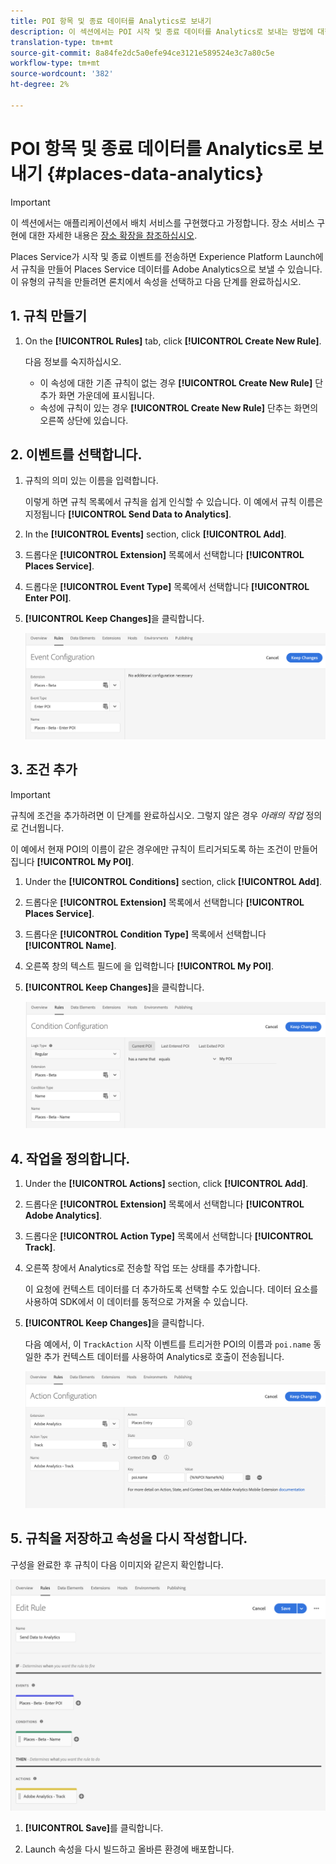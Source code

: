```yaml
---
title: POI 항목 및 종료 데이터를 Analytics로 보내기
description: 이 섹션에서는 POI 시작 및 종료 데이터를 Analytics로 보내는 방법에 대한 정보를 제공합니다.
translation-type: tm+mt
source-git-commit: 8a84fe2dc5a0efe94ce3121e589524e3c7a80c5e
workflow-type: tm+mt
source-wordcount: '382'
ht-degree: 2%

---
```



# POI 항목 및 종료 데이터를 Analytics로 보내기 {#places-data-analytics}


>[!IMPORTANT]
>
>이 섹션에서는 애플리케이션에서 배치 서비스를 구현했다고 가정합니다. 장소 서비스 구현에 대한 자세한 내용은 [장소 확장을 참조하십시오](/help/places-ext-aep-sdks/places-extension/places-extension.md).

Places Service가 시작 및 종료 이벤트를 전송하면 Experience Platform Launch에서 규칙을 만들어 Places Service 데이터를 Adobe Analytics으로 보낼 수 있습니다. 이 유형의 규칙을 만들려면 론치에서 속성을 선택하고 다음 단계를 완료하십시오.

## 1. 규칙 만들기

1. On the **[!UICONTROL Rules]** tab, click **[!UICONTROL Create New Rule]**.

   다음 정보를 숙지하십시오.

   * 이 속성에 대한 기존 규칙이 없는 경우 **[!UICONTROL Create New Rule]** 단추가 화면 가운데에 표시됩니다.
   * 속성에 규칙이 있는 경우 **[!UICONTROL Create New Rule]** 단추는 화면의 오른쪽 상단에 있습니다.

## 2. 이벤트를 선택합니다.

1. 규칙의 의미 있는 이름을 입력합니다.

   이렇게 하면 규칙 목록에서 규칙을 쉽게 인식할 수 있습니다. 이 예에서 규칙 이름은 지정됩니다 **[!UICONTROL Send Data to Analytics]**.

1. In the **[!UICONTROL Events]** section, click **[!UICONTROL Add]**.

1. 드롭다운 **[!UICONTROL Extension]** 목록에서 선택합니다 **[!UICONTROL Places Service]**.

1. 드롭다운 **[!UICONTROL Event Type]** 목록에서 선택합니다 **[!UICONTROL Enter POI]**.

1. **[!UICONTROL Keep Changes]**&#x200B;을 클릭합니다.

   ![&quot;이벤트 선택&quot;](/help/assets/pt-selectEvent.png)


## 3. 조건 추가

>[!IMPORTANT]
>
>규칙에 조건을 추가하려면 이 단계를 완료하십시오. 그렇지 않은 경우 *아래의 작업* 정의로 건너뜁니다.

이 예에서 현재 POI의 이름이 같은 경우에만 규칙이 트리거되도록 하는 조건이 만들어집니다 **[!UICONTROL My POI]**.

1. Under the **[!UICONTROL Conditions]** section, click **[!UICONTROL Add]**.

1. 드롭다운 **[!UICONTROL Extension]** 목록에서 선택합니다 **[!UICONTROL Places Service]**.

1. 드롭다운 **[!UICONTROL Condition Type]** 목록에서 선택합니다 **[!UICONTROL Name]**.

1. 오른쪽 창의 텍스트 필드에 을 입력합니다 **[!UICONTROL My POI]**.

1. **[!UICONTROL Keep Changes]**&#x200B;을 클릭합니다.

   ![&quot;조건 설정&quot;](/help/assets/pt-setCondition.png)


## 4. 작업을 정의합니다.

1. Under the **[!UICONTROL Actions]** section, click **[!UICONTROL Add]**.

1. 드롭다운 **[!UICONTROL Extension]** 목록에서 선택합니다 **[!UICONTROL Adobe Analytics]**.

1. 드롭다운 **[!UICONTROL Action Type]** 목록에서 선택합니다 **[!UICONTROL Track]**.

1. 오른쪽 창에서 Analytics로 전송할 작업 또는 상태를 추가합니다.

   이 요청에 컨텍스트 데이터를 더 추가하도록 선택할 수도 있습니다. 데이터 요소를 사용하여 SDK에서 이 데이터를 동적으로 가져올 수 있습니다.

1. **[!UICONTROL Keep Changes]**&#x200B;을 클릭합니다.

   다음 예에서, 이 `TrackAction` 시작 이벤트를 트리거한 POI의 이름과 `poi.name` 동일한 추가 컨텍스트 데이터를 사용하여 Analytics로 호출이 전송됩니다.

   ![&quot;작업 설정&quot;](/help/assets/pt-setAction.png)

## 5. 규칙을 저장하고 속성을 다시 작성합니다.

구성을 완료한 후 규칙이 다음 이미지와 같은지 확인합니다.

![&quot;규칙이 만들어짐&quot;](/help/assets/pt-ruleComplete.png)

1. **[!UICONTROL Save]**&#x200B;를 클릭합니다.

1. Launch 속성을 다시 빌드하고 올바른 환경에 배포합니다.
